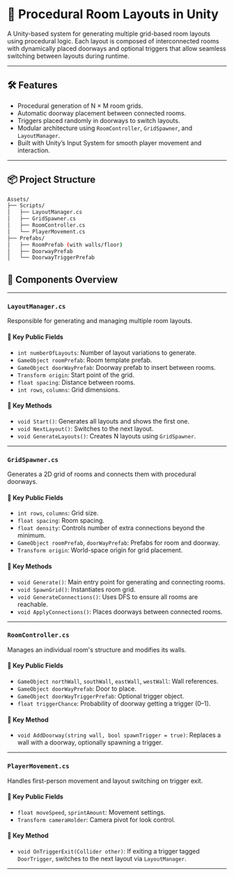 ﻿# 🔁 Procedural Room Layouts in Unity

A Unity-based system for generating multiple grid-based room layouts using procedural logic. Each layout is composed of interconnected rooms with dynamically placed doorways and optional triggers that allow seamless switching between layouts during runtime.

---

## 🛠️ Features

- Procedural generation of N × M room grids.
- Automatic doorway placement between connected rooms.
- Triggers placed randomly in doorways to switch layouts.
- Modular architecture using `RoomController`, `GridSpawner`, and `LayoutManager`.
- Built with Unity’s Input System for smooth player movement and interaction.

---

## 📦 Project Structure

```bash
Assets/
├── Scripts/
│   ├── LayoutManager.cs
│   ├── GridSpawner.cs
│   ├── RoomController.cs
│   └── PlayerMovement.cs
├── Prefabs/
│   ├── RoomPrefab (with walls/floor)
│   ├── DoorwayPrefab
│   └── DoorwayTriggerPrefab 
```

## 🧩 Components Overview

---

### `LayoutManager.cs`
Responsible for generating and managing multiple room layouts.

#### 🔑 Key Public Fields
- `int numberOfLayouts`: Number of layout variations to generate.
- `GameObject roomPrefab`: Room template prefab.
- `GameObject doorWayPrefab`: Doorway prefab to insert between rooms.
- `Transform origin`: Start point of the grid.
- `float spacing`: Distance between rooms.
- `int rows`, `columns`: Grid dimensions.

#### 🔧 Key Methods
- `void Start()`: Generates all layouts and shows the first one.
- `void NextLayout()`: Switches to the next layout.
- `void GenerateLayouts()`: Creates N layouts using `GridSpawner`.

---

### `GridSpawner.cs`
Generates a 2D grid of rooms and connects them with procedural doorways.

#### 🔑 Key Public Fields
- `int rows`, `columns`: Grid size.
- `float spacing`: Room spacing.
- `float density`: Controls number of extra connections beyond the minimum.
- `GameObject roomPrefab`, `doorWayPrefab`: Prefabs for room and doorway.
- `Transform origin`: World-space origin for grid placement.

#### 🔧 Key Methods
- `void Generate()`: Main entry point for generating and connecting rooms.
- `void SpawnGrid()`: Instantiates room grid.
- `void GenerateConnections()`: Uses DFS to ensure all rooms are reachable.
- `void ApplyConnections()`: Places doorways between connected rooms.

---

### `RoomController.cs`
Manages an individual room's structure and modifies its walls.

#### 🔑 Key Public Fields
- `GameObject northWall`, `southWall`, `eastWall`, `westWall`: Wall references.
- `GameObject doorWayPrefab`: Door to place.
- `GameObject doorWayTriggerPrefab`: Optional trigger object.
- `float triggerChance`: Probability of doorway getting a trigger (0–1).

#### 🔧 Key Method
- `void AddDoorway(string wall, bool spawnTrigger = true)`: Replaces a wall with a doorway, optionally spawning a trigger.

---

### `PlayerMovement.cs`
Handles first-person movement and layout switching on trigger exit.

#### 🔑 Key Public Fields
- `float moveSpeed`, `sprintAmount`: Movement settings.
- `Transform cameraHolder`: Camera pivot for look control.

#### 🔧 Key Method
- `void OnTriggerExit(Collider other)`: If exiting a trigger tagged `DoorTrigger`, switches to the next layout via `LayoutManager`.

---
